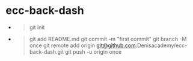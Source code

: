 # ecc-back-dash
* > git init
* > git add README.md
git commit -m "first commit"
git branch -M once
git remote add origin git@github.com:Denisacademy/ecc-back-dash.git
git push -u origin once
